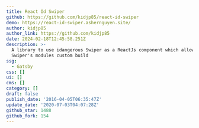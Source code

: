 ```yaml
---
title: React Id Swiper
github: https://github.com/kidjp85/react-id-swiper
demo: https://react-id-swiper.ashernguyen.site/
author: kidjp85
author_link: https://github.com/kidjp85
date: 2024-02-18T12:45:58.251Z
description: >-
  A library to use idangerous Swiper as a ReactJs component which allows
  Swiper's modules custom build
ssg:
  - Gatsby
css: []
ui: []
cms: []
category: []
draft: false
publish_date: '2016-04-05T06:35:47Z'
update_date: '2020-07-03T04:07:28Z'
github_star: 1488
github_fork: 154
---
```

